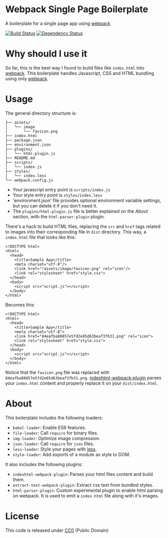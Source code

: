 # Webpack Single Page Boilerplate

A boilerplate for a single page app using [webpack][webpack_link]

[![Build
Status](https://travis-ci.org/nihey/webpack-single-page-boilerplate.svg)](https://travis-ci.org/nihey/webpack-single-page-boilerplate)
[![Dependency
Status](https://david-dm.org/nihey/webpack-single-page-boilerplate.png)](https://david-dm.org/nihey/webpack-single-page-boilerplate)

# Why should I use it

So far, this is the best way I found to build files like `index.html` into
[webpack][webpack_link]. This boilerplate handles Javascript, CSS and HTML
bundling using only [webpack][webpack_link].

# Usage

The general directory structure is:

```
├── assets/
│   └── image
│       └── favicon.png
├── index.html
├── package.json
├── environment.json
├── plugins/
│   └── html-plugin.js
├── README.md
├── scripts/
│   └── index.js
├── styles/
│   └── index.less
└── webpack.config.js
```

- Your javascript entry point is `scripts/index.js`
- Your style entry point is `styles/index.less`
- 'environment.json' file provides optional environment variable settings,
  but you can delete it if you don't need it.
- The `plugins/html-plugin.js` file is better explained on the *About* section,
  with the `html-parser-plugin` plugin.

There's a hack to build HTML files, replacing the `src` and `href` tags related
to images into their corresponding file in `dist` directory. This way, a
`index.html` file that looks like this:

```
<!DOCTYPE html>
<html>
  <head>
    <title>Sample App</title>
    <meta charset="utf-8"/>
    <link href="!assets/image/favicon.png" rel="icon"/>
    <link rel="stylesheet" href="style.css">
  </head>
  <body>
    <script src="script.js"></script>
  </body>
</html>
```

Becomes this:

```
<!DOCTYPE html>
<html>
  <head>
    <title>Sample App</title>
    <meta charset="utf-8">
    <link href="84eafba88857e5fd2e85d63beaf3fb31.png" rel="icon">
    <link rel="stylesheet" href="style.css">
  </head>
  <body>
    <script src="script.js"></script>
  </body>
</html>
```

Notice that the `favicon.png` file was replaced with
`84eafba88857e5fd2e85d63beaf3fb31.png`. [indexhtml-webpack-plugin](https://github.com/unbroken-dome/indexhtml-webpack-plugin)
parses your `index.html` content and properly replace it on your
`dist/index.html`.

# About

This boilerplate includes the following loaders:

  - `babel-loader`: Enable ES6 features.
  - `file-loader`: Call `require` for binary files.
  - `img-loader`: Optimize image compression.
  - `json-loader`: Call `require` for `json` files.
  - `less-loader`: Style your pages with [less](http://lesscss.org/).
  - `style-loader`: Add exports of a module as style to DOM.

It also includes the following plugins:

  - `indexhtml-webpack-plugin`: Parses your html files content and build them.
  - `extract-text-webpack-plugin`: Extract css text from bundled styles.
  - `html-parser-plugin`: Custom experimental plugin to enable html parsing
                          on webpack. It is used to emit a `index.html` file
                          along with it's images.

# License

This code is released under
[CC0](http://creativecommons.org/publicdomain/zero/1.0/) (Public Domain)

[webpack_link]: http://webpack.github.io/
